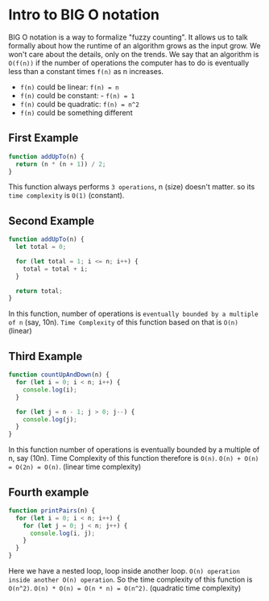 # Intro to BIG O notation

BIG O notation is a way to formalize "fuzzy counting". It allows us to talk formally about how the runtime of an algorithm grows as the input grow.
We won't care about the details, only on the trends.
We say that an algorithm is `O(f(n))` if the number of operations the computer has to do is eventually less than a constant times `f(n)` as n increases.

- `f(n)` could be linear: `f(n) = n`
- `f(n)` could be constant: - `f(n) = 1`
- `f(n)` could be quadratic: `f(n) = n^2`
- `f(n)` could be something different

## First Example

```js
function addUpTo(n) {
  return (n * (n + 1)) / 2;
}
```

This function always performs `3 operations`, n (size) doesn't matter. so its `time complexity` is `O(1)` (constant).

## Second Example

```js
function addUpTo(n) {
  let total = 0;

  for (let total = 1; i <= n; i++) {
    total = total + i;
  }

  return total;
}
```

In this function, number of operations is `eventually bounded by a multiple of n` (say, 10n). `Time Complexity` of this function based on that is `O(n)` (linear)

## Third Example

```js
function countUpAndDown(n) {
  for (let i = 0; i < n; i++) {
    console.log(i);
  }

  for (let j = n - 1; j > 0; j--) {
    console.log(j);
  }
}
```

In this function number of operations is eventually bounded by a multiple of n, say (10n). Time Complexity of this function therefore is `O(n)`. `O(n) + O(n) = O(2n) = O(n)`. (linear time complexity)

## Fourth example

```js
function printPairs(n) {
  for (let i = 0; i < n; i++) {
    for (let j = 0; j < n; j++) {
      console.log(i, j);
    }
  }
}
```

Here we have a nested loop, loop inside another loop. `O(n) operation inside another O(n) operation`. So the time complexity of this function is `O(n^2)`.
`O(n) * O(n) = O(n * n) = O(n^2)`. (quadratic time complexity)
